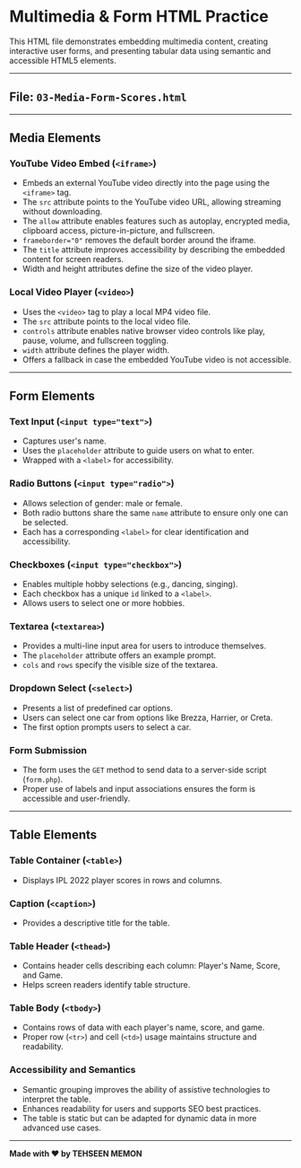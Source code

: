 # Multimedia & Form HTML Practice

This HTML file demonstrates embedding multimedia content, creating interactive user forms, and presenting tabular data using semantic and accessible HTML5 elements.

---

## File: `03-Media-Form-Scores.html`

---

## Media Elements

### YouTube Video Embed (`<iframe>`)

- Embeds an external YouTube video directly into the page using the `<iframe>` tag.
- The `src` attribute points to the YouTube video URL, allowing streaming without downloading.
- The `allow` attribute enables features such as autoplay, encrypted media, clipboard access, picture-in-picture, and fullscreen.
- `frameborder="0"` removes the default border around the iframe.
- The `title` attribute improves accessibility by describing the embedded content for screen readers.
- Width and height attributes define the size of the video player.

### Local Video Player (`<video>`)

- Uses the `<video>` tag to play a local MP4 video file.
- The `src` attribute points to the local video file.
- `controls` attribute enables native browser video controls like play, pause, volume, and fullscreen toggling.
- `width` attribute defines the player width.
- Offers a fallback in case the embedded YouTube video is not accessible.

---

## Form Elements

### Text Input (`<input type="text">`)

- Captures user's name.
- Uses the `placeholder` attribute to guide users on what to enter.
- Wrapped with a `<label>` for accessibility.

### Radio Buttons (`<input type="radio">`)

- Allows selection of gender: male or female.
- Both radio buttons share the same `name` attribute to ensure only one can be selected.
- Each has a corresponding `<label>` for clear identification and accessibility.

### Checkboxes (`<input type="checkbox">`)

- Enables multiple hobby selections (e.g., dancing, singing).
- Each checkbox has a unique `id` linked to a `<label>`.
- Allows users to select one or more hobbies.

### Textarea (`<textarea>`)

- Provides a multi-line input area for users to introduce themselves.
- The `placeholder` attribute offers an example prompt.
- `cols` and `rows` specify the visible size of the textarea.

### Dropdown Select (`<select>`)

- Presents a list of predefined car options.
- Users can select one car from options like Brezza, Harrier, or Creta.
- The first option prompts users to select a car.

### Form Submission

- The form uses the `GET` method to send data to a server-side script (`form.php`).
- Proper use of labels and input associations ensures the form is accessible and user-friendly.

---

## Table Elements

### Table Container (`<table>`)

- Displays IPL 2022 player scores in rows and columns.

### Caption (`<caption>`)

- Provides a descriptive title for the table.

### Table Header (`<thead>`)

- Contains header cells describing each column: Player's Name, Score, and Game.
- Helps screen readers identify table structure.

### Table Body (`<tbody>`)

- Contains rows of data with each player's name, score, and game.
- Proper row (`<tr>`) and cell (`<td>`) usage maintains structure and readability.

### Accessibility and Semantics

- Semantic grouping improves the ability of assistive technologies to interpret the table.
- Enhances readability for users and supports SEO best practices.
- The table is static but can be adapted for dynamic data in more advanced use cases.

---
**Made with ❤️ by TEHSEEN MEMON**
